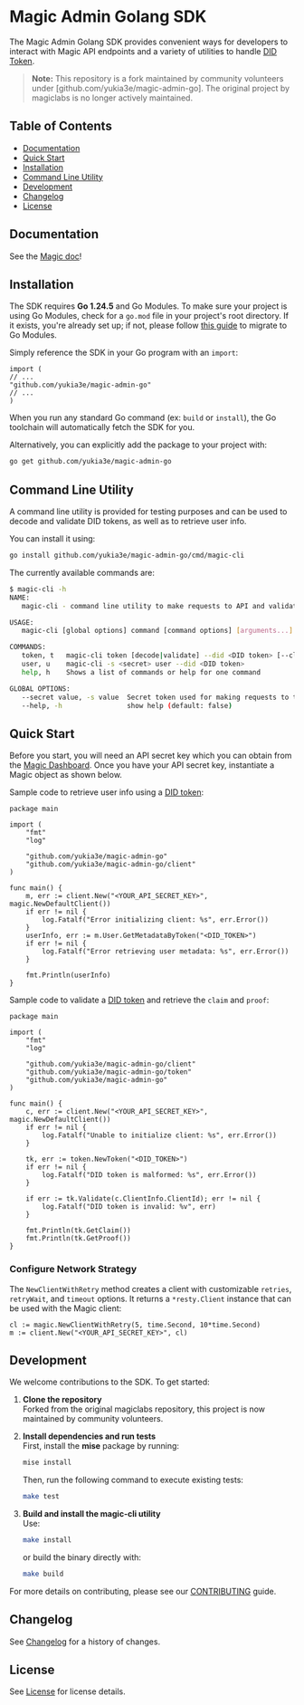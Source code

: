 # Magic Admin Golang SDK

The Magic Admin Golang SDK provides convenient ways for developers to interact with Magic API endpoints and a variety of utilities to handle [DID Token](https://magic.link/docs/introduction/decentralized-id).

> **Note:** This repository is a fork maintained by community volunteers under [github.com/yukia3e/magic-admin-go]. The original project by magiclabs is no longer actively maintained.

## Table of Contents

* [Documentation](#documentation)
* [Quick Start](#quick-start)
* [Installation](#installation)
* [Command Line Utility](#command-line-utility)
* [Development](#development)
* [Changelog](#changelog)
* [License](#license)

## Documentation

See the [Magic doc](https://magic.link/docs/api-reference/server-side-sdks/go)!

## Installation

The SDK requires **Go 1.24.5** and Go Modules. To make sure your project is using Go Modules, check for a `go.mod` file in your project's root directory. If it exists, you're already set up; if not, please follow [this guide](https://blog.golang.org/migrating-to-go-modules) to migrate to Go Modules.

Simply reference the SDK in your Go program with an `import`:

```golang
import (
// ...
"github.com/yukia3e/magic-admin-go"
// ...
)
```

When you run any standard Go command (ex: `build` or `install`), the Go toolchain will automatically fetch the SDK for you.

Alternatively, you can explicitly add the package to your project with:

```sh
go get github.com/yukia3e/magic-admin-go
```

## Command Line Utility

A command line utility is provided for testing purposes and can be used to decode and validate DID tokens, as well as to retrieve user info.

You can install it using:

```bash
go install github.com/yukia3e/magic-admin-go/cmd/magic-cli
```

The currently available commands are:

```bash
$ magic-cli -h
NAME:
   magic-cli - command line utility to make requests to API and validate tokens

USAGE:
   magic-cli [global options] command [command options] [arguments...]

COMMANDS:
   token, t   magic-cli token [decode|validate] --did <DID token> [--clientId <Magic Client ID>]
   user, u    magic-cli -s <secret> user --did <DID token>
   help, h    Shows a list of commands or help for one command

GLOBAL OPTIONS:
   --secret value, -s value  Secret token used for making requests to the backend API [$MAGIC_API_SECRET_KEY]
   --help, -h                show help (default: false)
```

## Quick Start

Before you start, you will need an API secret key which you can obtain from the [Magic Dashboard](https://dashboard.magic.link/). Once you have your API secret key, instantiate a Magic object as shown below.

Sample code to retrieve user info using a [DID token](https://docs.magic.link/decentralized-id):

```golang
package main

import (
	"fmt"
	"log"

	"github.com/yukia3e/magic-admin-go"
	"github.com/yukia3e/magic-admin-go/client"
)

func main() {
	m, err := client.New("<YOUR_API_SECRET_KEY>", magic.NewDefaultClient())
	if err != nil {
		log.Fatalf("Error initializing client: %s", err.Error())
	}
	userInfo, err := m.User.GetMetadataByToken("<DID_TOKEN>")
	if err != nil {
		log.Fatalf("Error retrieving user metadata: %s", err.Error())
	}

	fmt.Println(userInfo)
}
```

Sample code to validate a [DID token](https://docs.magic.link/decentralized-id) and retrieve the `claim` and `proof`:

```golang
package main

import (
	"fmt"
	"log"

	"github.com/yukia3e/magic-admin-go/client"
	"github.com/yukia3e/magic-admin-go/token"
	"github.com/yukia3e/magic-admin-go"
)

func main() {
	c, err := client.New("<YOUR_API_SECRET_KEY>", magic.NewDefaultClient())
	if err != nil {
		log.Fatalf("Unable to initialize client: %s", err.Error())
	}

	tk, err := token.NewToken("<DID_TOKEN>")
	if err != nil {
		log.Fatalf("DID token is malformed: %s", err.Error())
	}

	if err := tk.Validate(c.ClientInfo.ClientId); err != nil {
		log.Fatalf("DID token is invalid: %v", err)
	}

	fmt.Println(tk.GetClaim())
	fmt.Println(tk.GetProof())
}
```

### Configure Network Strategy

The `NewClientWithRetry` method creates a client with customizable `retries`, `retryWait`, and `timeout` options. It returns a `*resty.Client` instance that can be used with the Magic client:

```golang
cl := magic.NewClientWithRetry(5, time.Second, 10*time.Second)
m := client.New("<YOUR_API_SECRET_KEY>", cl)
```

## Development

We welcome contributions to the SDK. To get started:

1. **Clone the repository**  
   Forked from the original magiclabs repository, this project is now maintained by community volunteers.

2. **Install dependencies and run tests**  
   First, install the **mise** package by running:
   ```bash
   mise install
   ```
   Then, run the following command to execute existing tests:
   ```bash
   make test
   ```

3. **Build and install the magic-cli utility**  
   Use:
   ```bash
   make install
   ```
   or build the binary directly with:
   ```bash
   make build
   ```

For more details on contributing, please see our [CONTRIBUTING](CONTRIBUTING.md) guide.

## Changelog

See [Changelog](CHANGELOG.md) for a history of changes.

## License

See [License](LICENSE.txt) for license details.